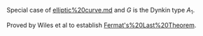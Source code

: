 Special case of [elliptic%20curve.md](elliptic%20curve.md) and $G$ is the Dynkin type $A_1$.

Proved by Wiles et al to establish [Fermat's%20Last%20Theorem](Fermat's%20Last%20Theorem).